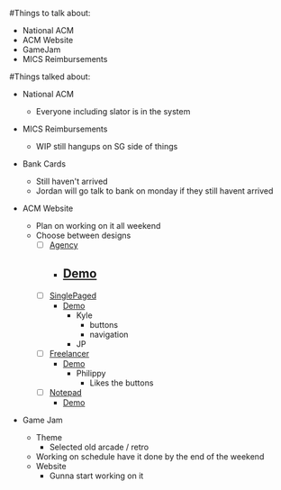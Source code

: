                                                           
#Things to talk about:

- National ACM
- ACM Website
- GameJam
- MICS Reimbursements

#Things talked about:

- National ACM
    - Everyone including slator is in the system

- MICS Reimbursements
    - WIP still hangups on SG side of things

- Bank Cards
    - Still haven't arrived
    - Jordan will go talk to bank on monday if they still havent arrived

- ACM Website
    - Plan on working on it all weekend
    - Choose between designs
        - [ ] [Agency](http://jekyllthemes.org/themes/agency/)
            - [Demo](https://y7kim.github.io/agency-jekyll-theme)
                - 
        - [ ] [SinglePaged](http://jekyllthemes.org/themes/singlepaged/)
            - [Demo](http://t413.com/SinglePaged)
                - Kyle
                    - buttons 
                    - navigation
                - JP
        - [ ] [Freelancer](http://jekyllthemes.org/themes/freelancer/)
            - [Demo](https://jeromelachaud.github.io/freelancer-theme)
                - Philippy
                    - Likes the buttons
        - [ ] [Notepad](http://jekyllthemes.org/themes/hmfaysal-notepad-theme/)
            - [Demo](http://hmfaysal.github.io/Notepad/)

- Game Jam
    - Theme
        - Selected old arcade / retro
    - Working on schedule have it done by the end of the weekend
    - Website
        - Gunna start working on it
            
